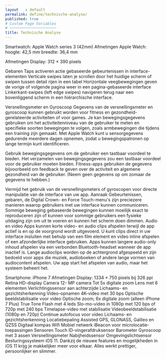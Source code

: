 ```yaml
---
layout   : default
permalink: define/technische-analyse/
published: true
# Custom Page Variables
# ─────────────────────
title: Technische Analyse
---
```

Smartwatch: Apple Watch series 3 (42mm)
Afmetingen Apple Watch:
hoogte: 42,5 mm
breedte: 36,4 mm


Afmetingen Display:
312 × 390 pixels


Gebaren
Taps activeren actie gebaseerde gebeurtenissen in interface-elementen
Verticale swipes laten je scrollen door het huidige scherm of swipen tussen detail rijen in een tabel
Horizontale veegbewegingen geven de vorige of volgende pagina weer in een pagina-gebaseerde interface
Linkerkant-swipes (left edge swipes) navigeren terug naar een bovenliggend scherm in een hiërarchische interface.


Versnellingsmeter en Gyroscoop
Gegevens van de versnellingsmeter en gyroscoop kunnen gebruikt worden voor fitness en gezondheid- gerelateerde activiteiten of voor games. Je kan bewegingsgegevens gebruiken om het activiteitenniveau van de gebruiker te meten en specifieke soorten bewegingen te volgen, zoals armbewegingen die tijdens een training zijn gemaakt. Met Apple Watch kunt u sensorgegevens gedurende meerdere dagen opnemen, zodat u bewegingspatronen op lange termijn kunt identificeren.


Gebruik bewegingsgegevens om de gebruiker een tastbaar voordeel te bieden. Het verzamelen van bewegingsgegevens zou een tastbaar voordeel voor de gebruiker moeten bieden. Fitness-apps gebruiken de gegevens bijvoorbeeld om feedback te geven over de activiteit en algemene gezondheid van de gebruiker. (Neem geen gegevens op om zomaar de gegevens te hebben.)


Vermijd het gebruik van de versnellingsmeters of gyroscopen voor directe manipulatie van de interface van uw app. Aanraak Gebeurtenissen, gebaren, de Digital Crown- en Force Touch-menu's zijn preciezere manieren waarop gebruikers met uw interface kunnen communiceren. Sommige beweging gebaseerde bewegingen kunnen moeilijk exact te reproduceren zijn of kunnen voor sommige gebruikers een fysieke uitdaging zijn om uit te voeren en kunnen het scherm doen dimmen.
Audio en video
Apps kunnen korte video- en audio clips afspelen terwijl de app actief is en op de voorgrond wordt uitgevoerd. U kunt clips direct in uw interface insluiten met behulp van een film element en video inline afspelen of een afzonderlijke interface gebruiken.
Apps kunnen langere audio-only inhoud afspelen via een verbonden Bluetooth-headset wanneer de app inactief is. Lange audioclips worden op de achtergrond afgespeeld en zijn bedoeld voor apps die muziek, audioboeken of andere lange vormen van audiocontent afspelen. 
Uw app start het afspelen van audio, maar het systeem beheert het.

Smartphone: iPhone 7
Afmetingen Display: 1334 × 750 pixels bij 326 ppi
Retina HD-display
Camera
12- MP camera
Tot 5x digitale zoom
Lens met 6 elementen
Verlichtingssensor aan achterzijde
Lichaams- en gezichtsherkenning
Video-opnamen
4K-video met 30 bps
Optische beeldstabilisatie voor video
Optische zoom; 6x digitale zoom (alleen iPhone 7 Plus)
True Tone Flash met 4 leds
Slo-mo-video in 1080p met 120 bps of 720p met 240 bps
Timelapse-video met stabilisatie
Videobeeldstabilisatie (1080p en 720p)
Continue autofocus voor video
Lichaams‑ en gezichtsherkenning
Locatiebepaling
Assisted GPS, GLONASS, Galileo en QZSS
Digitaal kompas
Wifi
Mobiel netwerk
iBeacon voor microlocatie-toepassingen
Sensoren
Touch ID-vingerafdruksensor
Barometer
Gyroscoop met 3 assen
Versnellingsmeter
Nabijheidssensor
Omgevingslichtsensor
Besturingssysteem
iOS 11. Dankzij de nieuwe features en mogelijkheden in iOS 11 krijg je makkelijker meer voor elkaar. Alles werkt prettiger, persoonlijker en slimmer.

